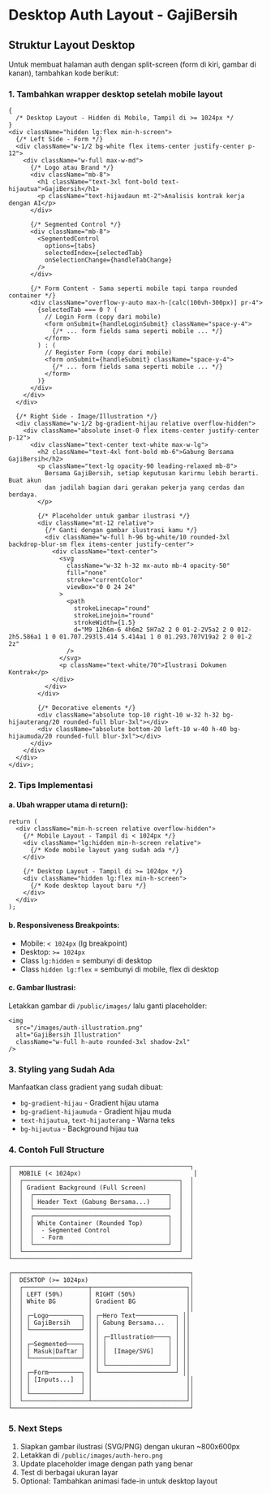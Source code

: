 # Desktop Auth Layout - GajiBersih

## Struktur Layout Desktop

Untuk membuat halaman auth dengan split-screen (form di kiri, gambar di kanan), tambahkan kode berikut:

### 1. Tambahkan wrapper desktop setelah mobile layout

```tsx
{
  /* Desktop Layout - Hidden di Mobile, Tampil di >= 1024px */
}
<div className="hidden lg:flex min-h-screen">
  {/* Left Side - Form */}
  <div className="w-1/2 bg-white flex items-center justify-center p-12">
    <div className="w-full max-w-md">
      {/* Logo atau Brand */}
      <div className="mb-8">
        <h1 className="text-3xl font-bold text-hijautua">GajiBersih</h1>
        <p className="text-hijaudaun mt-2">Analisis kontrak kerja dengan AI</p>
      </div>

      {/* Segmented Control */}
      <div className="mb-8">
        <SegmentedControl
          options={tabs}
          selectedIndex={selectedTab}
          onSelectionChange={handleTabChange}
        />
      </div>

      {/* Form Content - Sama seperti mobile tapi tanpa rounded container */}
      <div className="overflow-y-auto max-h-[calc(100vh-300px)] pr-4">
        {selectedTab === 0 ? (
          // Login Form (copy dari mobile)
          <form onSubmit={handleLoginSubmit} className="space-y-4">
            {/* ... form fields sama seperti mobile ... */}
          </form>
        ) : (
          // Register Form (copy dari mobile)
          <form onSubmit={handleSubmit} className="space-y-4">
            {/* ... form fields sama seperti mobile ... */}
          </form>
        )}
      </div>
    </div>
  </div>

  {/* Right Side - Image/Illustration */}
  <div className="w-1/2 bg-gradient-hijau relative overflow-hidden">
    <div className="absolute inset-0 flex items-center justify-center p-12">
      <div className="text-center text-white max-w-lg">
        <h2 className="text-4xl font-bold mb-6">Gabung Bersama GajiBersih</h2>
        <p className="text-lg opacity-90 leading-relaxed mb-8">
          Bersama GajiBersih, setiap keputusan karirmu lebih berarti. Buat akun
          dan jadilah bagian dari gerakan pekerja yang cerdas dan berdaya.
        </p>

        {/* Placeholder untuk gambar ilustrasi */}
        <div className="mt-12 relative">
          {/* Ganti dengan gambar ilustrasi kamu */}
          <div className="w-full h-96 bg-white/10 rounded-3xl backdrop-blur-sm flex items-center justify-center">
            <div className="text-center">
              <svg
                className="w-32 h-32 mx-auto mb-4 opacity-50"
                fill="none"
                stroke="currentColor"
                viewBox="0 0 24 24"
              >
                <path
                  strokeLinecap="round"
                  strokeLinejoin="round"
                  strokeWidth={1.5}
                  d="M9 12h6m-6 4h6m2 5H7a2 2 0 01-2-2V5a2 2 0 012-2h5.586a1 1 0 01.707.293l5.414 5.414a1 1 0 01.293.707V19a2 2 0 01-2 2z"
                />
              </svg>
              <p className="text-white/70">Ilustrasi Dokumen Kontrak</p>
            </div>
          </div>
        </div>

        {/* Decorative elements */}
        <div className="absolute top-10 right-10 w-32 h-32 bg-hijauterang/20 rounded-full blur-3xl"></div>
        <div className="absolute bottom-20 left-10 w-40 h-40 bg-hijaumuda/20 rounded-full blur-3xl"></div>
      </div>
    </div>
  </div>
</div>;
```

### 2. Tips Implementasi

#### a. **Ubah wrapper utama di return():**

```tsx
return (
  <div className="min-h-screen relative overflow-hidden">
    {/* Mobile Layout - Tampil di < 1024px */}
    <div className="lg:hidden min-h-screen relative">
      {/* Kode mobile layout yang sudah ada */}
    </div>

    {/* Desktop Layout - Tampil di >= 1024px */}
    <div className="hidden lg:flex min-h-screen">
      {/* Kode desktop layout baru */}
    </div>
  </div>
);
```

#### b. **Responsiveness Breakpoints:**

- Mobile: `< 1024px` (lg breakpoint)
- Desktop: `>= 1024px`
- Class `lg:hidden` = sembunyi di desktop
- Class `hidden lg:flex` = sembunyi di mobile, flex di desktop

#### c. **Gambar Ilustrasi:**

Letakkan gambar di `/public/images/` lalu ganti placeholder:

```tsx
<img
  src="/images/auth-illustration.png"
  alt="GajiBersih Illustration"
  className="w-full h-auto rounded-3xl shadow-2xl"
/>
```

### 3. Styling yang Sudah Ada

Manfaatkan class gradient yang sudah dibuat:

- `bg-gradient-hijau` - Gradient hijau utama
- `bg-gradient-hijaumuda` - Gradient hijau muda
- `text-hijautua`, `text-hijauterang` - Warna teks
- `bg-hijautua` - Background hijau tua

### 4. Contoh Full Structure

```
┌─────────────────────────────────────────────────┐
│  MOBILE (< 1024px)                               │
│  ┌───────────────────────────────────────────┐  │
│  │ Gradient Background (Full Screen)         │  │
│  │  ┌─────────────────────────────────────┐  │  │
│  │  │ Header Text (Gabung Bersama...)     │  │  │
│  │  └─────────────────────────────────────┘  │  │
│  │  ┌─────────────────────────────────────┐  │  │
│  │  │ White Container (Rounded Top)       │  │  │
│  │  │  - Segmented Control                │  │  │
│  │  │  - Form                             │  │  │
│  │  └─────────────────────────────────────┘  │  │
│  └───────────────────────────────────────────┘  │
└─────────────────────────────────────────────────┘

┌─────────────────────────────────────────────────┐
│  DESKTOP (>= 1024px)                            │
│  ┌──────────────────┬──────────────────────────┐│
│  │ LEFT (50%)       │ RIGHT (50%)              ││
│  │ White BG         │ Gradient BG              ││
│  │                  │                          ││
│  │ ┌─Logo─────────┐ │ ┌─Hero Text───────────┐ ││
│  │ │ GajiBersih   │ │ │ Gabung Bersama...   │ ││
│  │ └──────────────┘ │ │                     │ ││
│  │                  │ │ ┌─Illustration────┐ │ ││
│  │ ┌─Segmented────┐ │ │ │                 │ │ ││
│  │ │ Masuk|Daftar │ │ │ │  [Image/SVG]    │ │ ││
│  │ └──────────────┘ │ │ │                 │ │ ││
│  │                  │ │ └─────────────────┘ │ ││
│  │ ┌─Form─────────┐ │ └─────────────────────┘ ││
│  │ │ [Inputs...]  │ │                          ││
│  │ │              │ │                          ││
│  │ └──────────────┘ │                          ││
│  └──────────────────┴──────────────────────────┘│
└─────────────────────────────────────────────────┘
```

### 5. Next Steps

1. Siapkan gambar ilustrasi (SVG/PNG) dengan ukuran ~800x600px
2. Letakkan di `/public/images/auth-hero.png`
3. Update placeholder image dengan path yang benar
4. Test di berbagai ukuran layar
5. Optional: Tambahkan animasi fade-in untuk desktop layout
